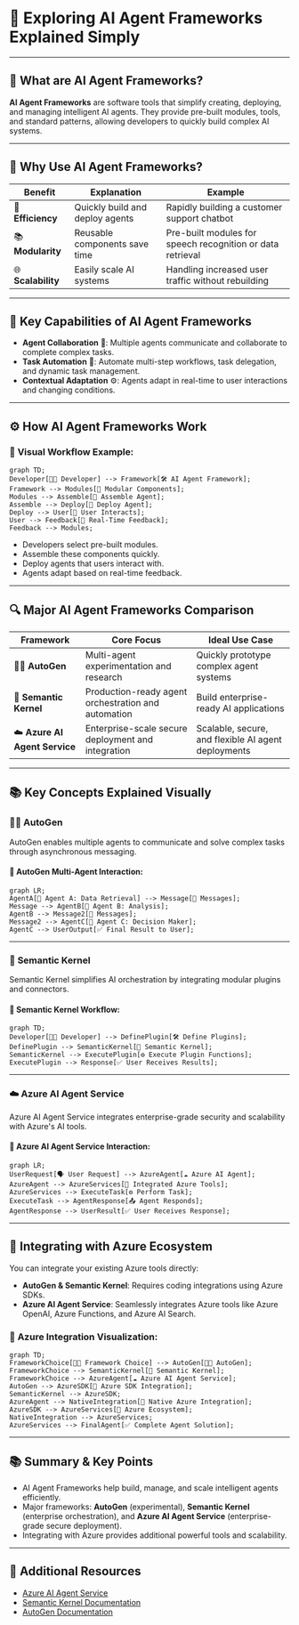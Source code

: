# 🤖 Exploring AI Agent Frameworks Explained Simply

---

## 📌 **What are AI Agent Frameworks?**

**AI Agent Frameworks** are software tools that simplify creating, deploying, and managing intelligent AI agents. They provide pre-built modules, tools, and standard patterns, allowing developers to quickly build complex AI systems.

---

## 🎯 **Why Use AI Agent Frameworks?**

| Benefit | Explanation | Example |
|---------|-------------|---------|
| 🚀 **Efficiency** | Quickly build and deploy agents | Rapidly building a customer support chatbot |
| 📚 **Modularity** | Reusable components save time | Pre-built modules for speech recognition or data retrieval |
| 🌐 **Scalability** | Easily scale AI systems | Handling increased user traffic without rebuilding |

---

## 🧩 **Key Capabilities of AI Agent Frameworks**

- **Agent Collaboration** 🤝: Multiple agents communicate and collaborate to complete complex tasks.
- **Task Automation** 🔄: Automate multi-step workflows, task delegation, and dynamic task management.
- **Contextual Adaptation** ⚙️: Agents adapt in real-time to user interactions and changing conditions.

---

## ⚙️ **How AI Agent Frameworks Work**

### 📌 **Visual Workflow Example:**
```mermaid
graph TD;
Developer[🧑‍💻 Developer] --> Framework[🛠️ AI Agent Framework];
Framework --> Modules[🧩 Modular Components];
Modules --> Assemble[🔧 Assemble Agent];
Assemble --> Deploy[🚀 Deploy Agent];
Deploy --> User[🙋 User Interacts];
User --> Feedback[🔄 Real-Time Feedback];
Feedback --> Modules;
```

- Developers select pre-built modules.
- Assemble these components quickly.
- Deploy agents that users interact with.
- Agents adapt based on real-time feedback.

---

## 🔍 **Major AI Agent Frameworks Comparison**

| Framework | Core Focus | Ideal Use Case |
|-----------|------------|---------------|
| 🧑‍🔬 **AutoGen** | Multi-agent experimentation and research | Quickly prototype complex agent systems |
| 📘 **Semantic Kernel** | Production-ready agent orchestration and automation | Build enterprise-ready AI applications |
| ☁️ **Azure AI Agent Service** | Enterprise-scale secure deployment and integration | Scalable, secure, and flexible AI agent deployments |

---

## 📚 **Key Concepts Explained Visually**

### 🧑‍🔬 **AutoGen**

AutoGen enables multiple agents to communicate and solve complex tasks through asynchronous messaging.

#### 📌 **AutoGen Multi-Agent Interaction:**
```mermaid
graph LR;
AgentA[🤖 Agent A: Data Retrieval] --> Message[📧 Messages];
Message --> AgentB[🤖 Agent B: Analysis];
AgentB --> Message2[📨 Messages];
Message2 --> AgentC[🤖 Agent C: Decision Maker];
AgentC --> UserOutput[✅ Final Result to User];
```

---

### 📘 **Semantic Kernel**

Semantic Kernel simplifies AI orchestration by integrating modular plugins and connectors.

#### 📌 **Semantic Kernel Workflow:**
```mermaid
graph TD;
Developer[🧑‍💻 Developer] --> DefinePlugin[🛠️ Define Plugins];
DefinePlugin --> SemanticKernel[📘 Semantic Kernel];
SemanticKernel --> ExecutePlugin[⚙️ Execute Plugin Functions];
ExecutePlugin --> Response[✅ User Receives Results];
```

---

### ☁️ **Azure AI Agent Service**

Azure AI Agent Service integrates enterprise-grade security and scalability with Azure's AI tools.

#### 📌 **Azure AI Agent Service Interaction:**
```mermaid
graph LR;
UserRequest[🗣️ User Request] --> AzureAgent[☁️ Azure AI Agent];
AzureAgent --> AzureServices[🔗 Integrated Azure Tools];
AzureServices --> ExecuteTask[⚙️ Perform Task];
ExecuteTask --> AgentResponse[📤 Agent Responds];
AgentResponse --> UserResult[✅ User Receives Response];
```

---

## 🚨 **Integrating with Azure Ecosystem**

You can integrate your existing Azure tools directly:

- **AutoGen & Semantic Kernel**: Requires coding integrations using Azure SDKs.
- **Azure AI Agent Service**: Seamlessly integrates Azure tools like Azure OpenAI, Azure Functions, and Azure AI Search.

### 📌 **Azure Integration Visualization:**
```mermaid
graph TD;
FrameworkChoice[🧑‍💻 Framework Choice] --> AutoGen[🧑‍🔬 AutoGen];
FrameworkChoice --> SemanticKernel[📘 Semantic Kernel];
FrameworkChoice --> AzureAgent[☁️ Azure AI Agent Service];
AutoGen --> AzureSDK[🔧 Azure SDK Integration];
SemanticKernel --> AzureSDK;
AzureAgent --> NativeIntegration[🔗 Native Azure Integration];
AzureSDK --> AzureServices[📡 Azure Ecosystem];
NativeIntegration --> AzureServices;
AzureServices --> FinalAgent[✅ Complete Agent Solution];
```

---

## 📚 **Summary & Key Points**

- AI Agent Frameworks help build, manage, and scale intelligent agents efficiently.
- Major frameworks: **AutoGen** (experimental), **Semantic Kernel** (enterprise orchestration), and **Azure AI Agent Service** (enterprise-grade secure deployment).
- Integrating with Azure provides additional powerful tools and scalability.

---

## 🌟 **Additional Resources**

- [Azure AI Agent Service](https://learn.microsoft.com/azure/ai-services/agents/overview)
- [Semantic Kernel Documentation](https://learn.microsoft.com/semantic-kernel/frameworks/)
- [AutoGen Documentation](https://microsoft.github.io/autogen/)